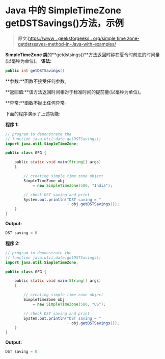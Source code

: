 # Java 中的 SimpleTimeZone getDSTSavings()方法，示例

> 原文:[https://www . geeksforgeeks . org/simple time zone-getdstssaves-method-in-Java-with-examples/](https://www.geeksforgeeks.org/simpletimezone-getdstsavings-method-in-java-with-examples/)

**SimpleTimeZone 类**的**getdstsings()**方法返回时钟在夏令时前进的时间量(以毫秒为单位)。
**语法:**

```java
public int getDSTSavings()

```

**参数:**函数不接受任何参数。

**返回值:**该方法返回时间相对于标准时间的提前量(以毫秒为单位)。

**异常:**函数不抛出任何异常。

下面的程序演示了上述功能:

**程序 1:**

```java
// program to demonstrate the
// function java.util.date.getDSTSavings()
import java.util.SimpleTimeZone;

public class GFG {

    public static void main(String[] args)
    {

        // creating simple time zone object
        SimpleTimeZone obj
            = new SimpleTimeZone(580, "India");

        // check DST saving and print
        System.out.println("DST saving = "
                           + obj.getDSTSavings());
    }
}
```

**Output:**

```java
DST saving = 0

```

**程序 2:**

```java
// program to demonstrate the
// function java.util.date.getDSTSavings()
import java.util.SimpleTimeZone;

public class GFG {

    public static void main(String[] args)
    {

        // creating simple time zone object
        SimpleTimeZone obj
            = new SimpleTimeZone(580, "US");

        // check DST saving and print
        System.out.println("DST saving = "
                           + obj.getDSTSavings());
    }
}
```

**Output:**

```java
DST saving = 0

```